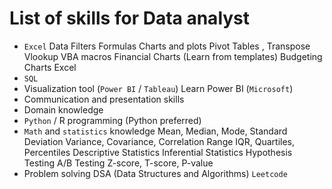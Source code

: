 # List of skills for Data analyst

- `Excel`
  Data Filters
  Formulas
  Charts and plots
  Pivot Tables , Transpose
  Vlookup
  VBA macros
  Financial Charts (Learn from templates)
  Budgeting Charts Excel
- `SQL`
- Visualization tool (`Power BI` / `Tableau`)
  Learn Power BI (`Microsoft`)
- Communication and presentation skills
- Domain knowledge
- `Python` / R programming (Python preferred)
- `Math` and `statistics` knowledge
  Mean, Median, Mode, Standard Deviation
  Variance, Covariance, Correlation
  Range IQR, Quartiles, Percentiles
  Descriptive Statistics
  Inferential Statistics
  Hypothesis Testing
  A/B Testing
  Z-score, T-score, P-value
- Problem solving
  DSA (Data Structures and Algorithms)
  `Leetcode`
